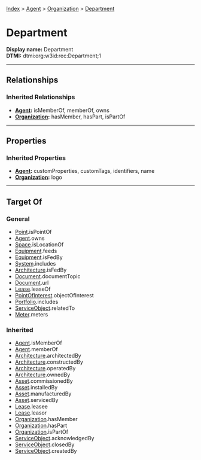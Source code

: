 [Index](../../index.md) > [Agent](../Agent.md) > [Organization](Organization.md) > [Department](#)
# Department

**Display name:** Department<br />
**DTMI:** dtmi:org:w3id:rec:Department;1

---

## Relationships

### Inherited Relationships
* **[Agent](../Agent.md):** isMemberOf, memberOf, owns
* **[Organization](Organization.md):** hasMember, hasPart, isPartOf

---

## Properties

### Inherited Properties
* **[Agent](../Agent.md):** customProperties, customTags, identifiers, name
* **[Organization](Organization.md):** logo

---

## Target Of
### General
* [Point](../../Point/Point.md).isPointOf
* [Agent](../Agent.md).owns
* [Space](../../Space/Space.md).isLocationOf
* [Equipment](../../Asset/Equipment/Equipment.md).feeds
* [Equipment](../../Asset/Equipment/Equipment.md).isFedBy
* [System](../../Collection/System/System.md).includes
* [Architecture](../../Space/Architecture/Architecture.md).isFedBy
* [Document](../../Information/Document/Document.md).documentTopic
* [Document](../../Information/Document/Document.md).url
* [Lease](../../Event/Lease.md).leaseOf
* [PointOfInterest](../../Information/PointOfInterest.md).objectOfInterest
* [Portfolio](../../Collection/Portfolio.md).includes
* [ServiceObject](../../Information/ServiceObject/ServiceObject.md).relatedTo
* [Meter](../../Asset/Equipment/Meter/Meter.md).meters
### Inherited
* [Agent](../Agent.md).isMemberOf
* [Agent](../Agent.md).memberOf
* [Architecture](../../Space/Architecture/Architecture.md).architectedBy
* [Architecture](../../Space/Architecture/Architecture.md).constructedBy
* [Architecture](../../Space/Architecture/Architecture.md).operatedBy
* [Architecture](../../Space/Architecture/Architecture.md).ownedBy
* [Asset](../../Asset/Asset.md).commissionedBy
* [Asset](../../Asset/Asset.md).installedBy
* [Asset](../../Asset/Asset.md).manufacturedBy
* [Asset](../../Asset/Asset.md).servicedBy
* [Lease](../../Event/Lease.md).leasee
* [Lease](../../Event/Lease.md).leasor
* [Organization](Organization.md).hasMember
* [Organization](Organization.md).hasPart
* [Organization](Organization.md).isPartOf
* [ServiceObject](../../Information/ServiceObject/ServiceObject.md).acknowledgedBy
* [ServiceObject](../../Information/ServiceObject/ServiceObject.md).closedBy
* [ServiceObject](../../Information/ServiceObject/ServiceObject.md).createdBy
